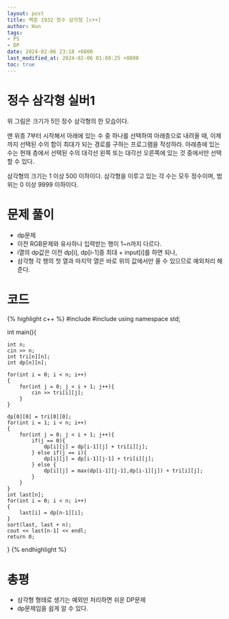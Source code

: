 ```yaml
---
layout: post
title: 백준 1932 정수 삼각형 [c++]
author: Hun
tags:
- PS
- DP
date: 2024-02-06 23:18 +0800
last_modified_at: 2024-02-06 01:08:25 +0800
toc: true
---
```


# 정수 삼각형 실버1

위 그림은 크기가 5인 정수 삼각형의 한 모습이다.

맨 위층 7부터 시작해서 아래에 있는 수 중 하나를 선택하여 아래층으로 내려올 때, 이제까지 선택된 수의 합이 최대가 되는 경로를 구하는 프로그램을 작성하라. 아래층에 있는 수는 현재 층에서 선택된 수의 대각선 왼쪽 또는 대각선 오른쪽에 있는 것 중에서만 선택할 수 있다.

삼각형의 크기는 1 이상 500 이하이다. 삼각형을 이루고 있는 각 수는 모두 정수이며, 범위는 0 이상 9999 이하이다.

# 문제 풀이

- dp문제
- 이전 RGB문제와 유사하나 입력받는 행이 1~n까지 다르다.
- i열의 dp값은 이전 dp[i], dp[i-1]중 최대 + input[i]를 하면 되나,
- 삼각형 각 행의 첫 열과 마지막 열은 바로 위의 값에서만 올 수 있으므로 예외처리 해준다.

# 코드

{% highlight c++ %}
#include <iostream>
#include <algorithm>
using namespace std;



int main(){

    int n;
    cin >> n;
    int tri[n][n];
    int dp[n][n];
    
    for(int i = 0; i < n; i++)
    {
        for(int j = 0; j < i + 1; j++){
            cin >> tri[i][j];
        }
    }

    dp[0][0] = tri[0][0];
    for(int i = 1; i < n; i++)
    {
        for(int j = 0; j < i + 1; j++){
            if(j == 0){
                dp[i][j] = dp[i-1][j] + tri[i][j];
            } else if(j == i){
                dp[i][j] = dp[i-1][j-1] + tri[i][j];
            } else {
                dp[i][j] = max(dp[i-1][j-1],dp[i-1][j]) + tri[i][j];
            }
        }
    }
    int last[n];
    for(int i = 0; i < n; i++)
    {
        last[i] = dp[n-1][i];
    }
    sort(last, last + n);
    cout << last[n-1] << endl;
    return 0;
}
{% endhighlight %}

# 총평
- 삼각형 형태로 생기는 예외만 처리하면 쉬운 DP문제
- dp문제임을 쉽게 알 수 있다.
